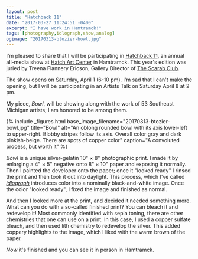 ```yaml
---
layout: post
title: "Hatchback 11"
date: "2017-03-27 11:24:51 -0400"
excerpt: "I have work in Hamtramck!"
tags: [photography,idlograph,show,analog]
ogimage: "20170313-btozier-bowl.jpg"
---
```


I'm pleased to share that I will be participating in [Hatchback 11](http://www.hatchart.org/hatchartnews/2017/3/21/hatchback-11-april-1-april-28-2017), an annual all-media show at [Hatch Art Center](http://www.hatchart.org) in Hamtramck. This year's edition was juried by Treena Flannery Ericson, Gallery Director of [The Scarab Club](http://scarabclub.org).

The show opens on Saturday, April 1 (6-10 pm). I'm sad that I can't make the opening, but I will be participating in an Artists Talk on Saturday April 8 at 2 pm.

My piece, _Bowl_, will be showing along with the work of 53 Southeast Michigan artists; I am honored to be among them.

{% include _figures.html
  base_image_filename="20170313-btozier-bowl.jpg"
  title="Bowl"
  alt="An oblong rounded bowl with its axis lower-left to upper-right. Blobby stripes follow its axis. Overall color gray and dark pinkish-beige. There are spots of copper color"
  caption="A convoluted process, but worth it"
%}


_Bowl_ is a unique silver-gelatin 10\" × 8\" photographic print. I made it by enlarging a 4\" × 5\" negative onto 8\" × 10\" paper and exposing it normally. Then I painted the developer onto the paper; once it "looked ready" I rinsed the print and then took it out into daylight. This process, which I've called _[idlograph](/idlographs/)_ introduces color into a nominally black-and-white image. Once the color "looked ready", I fixed the image and finished as normal.

And then I looked more at the print, and decided it needed something more. What can you do with a so-called finished print? You can bleach it and redevelop it! Most commonly identified with sepia toning, there are other chemistries that one can use on a print. In this case, I used a copper sulfate bleach, and then used lith chemistry to redevelop the silver. This added coppery highlights to the image, which I liked with the warm brown of the paper.

*Now* it's finished and you can see it in person in Hamtramck.

